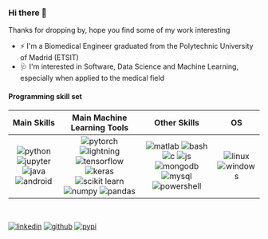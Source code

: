 ### Hi there 👋

Thanks for dropping by, hope you find some of my work interesting
- ⚡ I'm a Biomedical Engineer graduated from the Polytechnic University of Madrid (ETSIT)
- 🩺 I'm interested in Software, Data Science and Machine Learning, especially when applied to the medical field
 
#### Programming skill set
| Main Skills |   Main Machine Learning Tools   |  Other Skills |  OS  |
| :--: | :--: | :--: | :--: |
|![python](https://img.shields.io/badge/Python-black?style=flat&logo=python) ![jupyter](https://img.shields.io/badge/Jupyter-black?style=flat&logo=jupyter) ![java](https://img.shields.io/badge/Java-black?style=flat&logo=openjdk) ![android](https://img.shields.io/badge/Android-black?style=flat&logo=android) | ![pytorch](https://img.shields.io/badge/Pytorch-black?style=flat&logo=pytorch) ![lightning](https://img.shields.io/badge/Lightning-black?style=flat&logo=lightning&logoColor=792EE5) ![tensorflow](https://img.shields.io/badge/Tensorflow-black?style=flat&logo=tensorflow) ![keras](https://img.shields.io/badge/Keras-black?style=flat&logo=keras&logoColor=D00000) ![scikit learn](https://img.shields.io/badge/Scikit_Learn-black?style=flat&logo=scikit-learn) ![numpy](https://img.shields.io/badge/Numpy-black?style&logo=numpy) ![pandas](https://img.shields.io/badge/Pandas-black?style=flat&logo=pandas) |![matlab](https://img.shields.io/badge/Matlab-black?style=flat&logo=matrix&logoColor=blue) ![bash](https://img.shields.io/badge/Bash-black?style=flat&logo=gnubash&logoColor=white) ![c](https://img.shields.io/badge/C-black?style=flat&logo=c) ![js](https://img.shields.io/badge/Javascript-black?style=flat&logo=javascript) ![mongodb](https://img.shields.io/badge/Mongodb-black?style=flat&logo=mongodb) ![mysql](https://img.shields.io/badge/Mysql-black?style=flat&logo=mysql&logoColor=white) ![powershell](https://img.shields.io/badge/Powershell-black?style=flat&logo=powershell) | ![linux](https://img.shields.io/badge/Linux-black?style&logo=linux) ![windows](https://img.shields.io/badge/Windows-black?style=flat&logo=windows&logoColor=blue) |

<br>

[![linkedin](https://img.shields.io/badge/Linkedin-0A66C2?style=flat&logo=linkedin&logoColor=white)](https://www.linkedin.com/in/pgmesa/)
[![github](https://img.shields.io/badge/Github-black?style=flat&logo=github&logoColor=white)](https://github.com/pgmesa)
[![pypi](https://img.shields.io/badge/PyPI-3775A9?style=flat&logo=pypi&logoColor=white)](https://pypi.org/user/pgmesa/)
